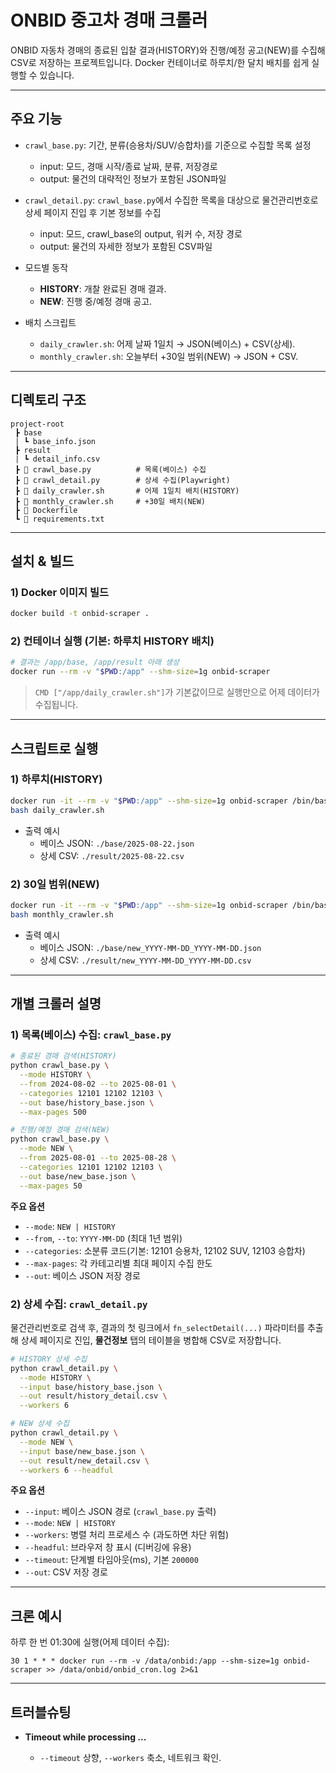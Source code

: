 # ONBID 중고차 경매 크롤러

ONBID 자동차 경매의 종료된 입찰 결과(HISTORY)와 진행/예정 공고(NEW)를 수집해 CSV로 저장하는 프로젝트입니다. Docker 컨테이너로 하루치/한 달치 배치를 쉽게 실행할 수 있습니다.

---

## 주요 기능

* `crawl_base.py`: 기간, 분류(승용차/SUV/승합차)를 기준으로 수집할 목록 설정
    - input: 모드, 경매 시작/종료 날짜, 분류, 저장경로
    - output: 물건의 대략적인 정보가 포함된 JSON파일

* `crawl_detail.py`: `crawl_base.py`에서 수집한 목록을 대상으로 물건관리번호로 상세 페이지 진입 후 기본 정보를 수집
    - input: 모드, crawl_base의 output, 워커 수, 저장 경로
    - output: 물건의 자세한 정보가 포함된 CSV파일

* 모드별 동작
  * **HISTORY**: 개찰 완료된 경매 결과.
  * **NEW**: 진행 중/예정 경매 공고.

* 배치 스크립트
  * `daily_crawler.sh`: 어제 날짜 1일치 → JSON(베이스) + CSV(상세).
  * `monthly_crawler.sh`: 오늘부터 +30일 범위(NEW) → JSON + CSV.

---

## 디렉토리 구조

```
project-root
 ┣ base
 | ┗ base_info.json
 ┣ result
 | ┗ detail_info.csv
 ┣ 📄 crawl_base.py          # 목록(베이스) 수집
 ┣ 📄 crawl_detail.py        # 상세 수집(Playwright)
 ┣ 📄 daily_crawler.sh       # 어제 1일치 배치(HISTORY)
 ┣ 📄 monthly_crawler.sh     # +30일 배치(NEW)
 ┣ 📄 Dockerfile
 ┗ 📄 requirements.txt
```

---

## 설치 & 빌드

### 1) Docker 이미지 빌드

```bash
docker build -t onbid-scraper .
```

### 2) 컨테이너 실행 (기본: 하루치 HISTORY 배치)

```bash
# 결과는 /app/base, /app/result 아래 생성
docker run --rm -v "$PWD:/app" --shm-size=1g onbid-scraper
```

> `CMD ["/app/daily_crawler.sh"]`가 기본값이므로 실행만으로 어제 데이터가 수집됩니다.

---

## 스크립트로 실행

### 1) 하루치(HISTORY)

```bash
docker run -it --rm -v "$PWD:/app" --shm-size=1g onbid-scraper /bin/bash
bash daily_crawler.sh
```

* 출력 예시
  * 베이스 JSON: `./base/2025-08-22.json`
  * 상세 CSV: `./result/2025-08-22.csv`

### 2) 30일 범위(NEW)

```bash
docker run -it --rm -v "$PWD:/app" --shm-size=1g onbid-scraper /bin/bash
bash monthly_crawler.sh
```

* 출력 예시
  * 베이스 JSON: `./base/new_YYYY-MM-DD_YYYY-MM-DD.json`
  * 상세 CSV: `./result/new_YYYY-MM-DD_YYYY-MM-DD.csv`

---

## 개별 크롤러 설명

### 1) 목록(베이스) 수집: `crawl_base.py`

```bash
# 종료된 경매 검색(HISTORY)
python crawl_base.py \
  --mode HISTORY \
  --from 2024-08-02 --to 2025-08-01 \
  --categories 12101 12102 12103 \
  --out base/history_base.json \
  --max-pages 500

# 진행/예정 경매 검색(NEW)
python crawl_base.py \
  --mode NEW \
  --from 2025-08-01 --to 2025-08-28 \
  --categories 12101 12102 12103 \
  --out base/new_base.json \
  --max-pages 50
```

**주요 옵션**

* `--mode`: `NEW | HISTORY`
* `--from`, `--to`: `YYYY-MM-DD` (최대 1년 범위)
* `--categories`: 소분류 코드(기본: 12101 승용차, 12102 SUV, 12103 승합차)
* `--max-pages`: 각 카테고리별 최대 페이지 수집 한도
* `--out`: 베이스 JSON 저장 경로

### 2) 상세 수집: `crawl_detail.py`

물건관리번호로 검색 후, 결과의 첫 링크에서 `fn_selectDetail(...)` 파라미터를 추출해 상세 페이지로 진입, **물건정보** 탭의 테이블을 병합해 CSV로 저장합니다.

```bash
# HISTORY 상세 수집
python crawl_detail.py \
  --mode HISTORY \
  --input base/history_base.json \
  --out result/history_detail.csv \
  --workers 6

# NEW 상세 수집
python crawl_detail.py \
  --mode NEW \
  --input base/new_base.json \
  --out result/new_detail.csv \
  --workers 6 --headful
```

**주요 옵션**

* `--input`: 베이스 JSON 경로 (`crawl_base.py` 출력)
* `--mode`: `NEW | HISTORY`
* `--workers`: 병렬 처리 프로세스 수 (과도하면 차단 위험)
* `--headful`: 브라우저 창 표시 (디버깅에 유용)
* `--timeout`: 단계별 타임아웃(ms), 기본 `200000`
* `--out`: CSV 저장 경로

---

## 크론 예시

하루 한 번 01:30에 실행(어제 데이터 수집):

```cron
30 1 * * * docker run --rm -v /data/onbid:/app --shm-size=1g onbid-scraper >> /data/onbid/onbid_cron.log 2>&1
```

---

## 트러블슈팅

* **Timeout while processing ...**

  * `--timeout` 상향, `--workers` 축소, 네트워크 확인.